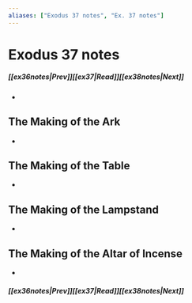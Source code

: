 ```yaml
---
aliases: ["Exodus 37 notes", "Ex. 37 notes"]
---
```

# Exodus 37 notes
##### <span class=arrow-left></span>[[ex36notes|Prev]]<span class=navigation-separator></span>[[ex37|Read]]<span class=navigation-separator></span>[[ex38notes|Next]]<span class=arrow-right></span>
- 
## The Making of the Ark
- 
## The Making of the Table
- 
## The Making of the Lampstand
- 
## The Making of the Altar of Incense
- 
##### <span class=arrow-left></span>[[ex36notes|Prev]]<span class=navigation-separator></span>[[ex37|Read]]<span class=navigation-separator></span>[[ex38notes|Next]]<span class=arrow-right></span>